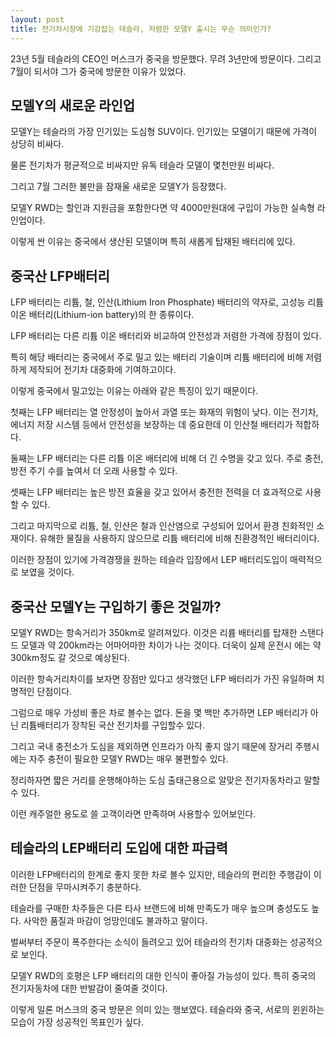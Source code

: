 ```yaml
---
layout: post
title: 전기차시장에 기강잡는 테슬라, 저렴한 모델Y 출시는 무슨 의미인가?
---
```


23년 5월 테슬라의 CEO인 머스크가 중국을 방문했다. 무려 3년만에 방문이다. 그리고 7월이 되서야 그가 중국에 방문한 이유가 있었다.


<h2>모델Y의 새로운 라인업</h2>
모델Y는 테슬라의 가장 인기있는 도심형 SUV이다. 인기있는 모델이기 때문에 가격이 상당히 비싸다.

물론 전기차가 평균적으로 비싸지만 유독 테슬라 모델이 몇천만원 비싸다.

그리고 7월 그러한 불만을 잠재울 새로운 모델Y가 등장했다.

모델Y RWD는 할인과 지원금을 포함한다면 약 4000만원대에 구입이 가능한 실속형 라인업이다.

이렇게 싼 이유는 중국에서 생산된 모델이며 특히 새롭게 탑재된 배터리에 있다. 



<h2>중국산 LFP배터리</h2>
LFP 배터리는 리튬, 철, 인산(Lithium Iron Phosphate) 배터리의 약자로, 고성능 리튬 이온 배터리(Lithium-ion battery)의 한 종류이다. 

LFP 배터리는 다른 리튬 이온 배터리와 비교하여 안전성과 저렴한 가격에 장점이 있다.

특히 해당 배터리는 중국에서 주로 밀고 있는 배터리 기술이며 리튬 배터리에 비해 저렴하게 제작되어 전기차 대중화에 기여하고이다. 

이렇게 중국에서 밀고있는 이유는 아래와 같은 특징이 있기 때문이다.

첫째는 LFP 배터리는 열 안정성이 높아서 과열 또는 화재의 위험이 낮다. 이는 전기차, 에너지 저장 시스템 등에서 안전성을 보장하는 데 중요한데 이 인산철 배터리가 적합하다.

둘째는 LFP 배터리는 다른 리튬 이온 배터리에 비해 더 긴 수명을 갖고 있다. 주로 충전,방전 주기 수를 높여서 더 오래 사용할 수 있다.

셋째는 LFP 배터리는 높은 방전 효율을 갖고 있어서 충전한 전력을 더 효과적으로 사용할 수 있다.

그리고 마지막으로 리튬, 철, 인산은 철과 인산염으로 구성되어 있어서 환경 친화적인 소재이다. 유해한 물질을 사용하지 않으므로 리튬 배터리에 비해 친환경적인 배터리이다.

이러한 장점이 있기에 가격경쟁을 원하는 테슬라 입장에서 LEP 배터리도입이 매력적으로 보였을 것이다.



<h2>중국산 모델Y는 구입하기 좋은 것일까?</h2>
모델Y RWD는 항속거리가 350km로 알려져있다. 이것은 리륨 배터리를 탑재한 스탠다드 모델과 약 200km라는 어마어마한 차이가 나는 것이다. 더욱이 실제 운전시 에는 약 300km정도 갈 것으로 예상된다.

이러한 항속거리차이를 보자면 장점만 있다고 생각했던 LFP 배터리가 가진 유일하며 치명적인 단점이다.

그럼으로 매우 가성비 좋은 차로 볼수는 없다. 돈을 몇 백만 추가하면 LEP 배터리가 아닌 리튬배터리가 장착된 국산 전기차를 구입할수 있다.

그리고 국내 충전소가 도심을 제외하면 인프라가 아직 좋지 않기 때문에 장거리 주행시에는 자주 충전이 필요한 모델Y RWD는 매우 불편할수 있다.

정리하자면 짧은 거리를 운행해야하는 도심 출태근용으로 알맞은 전기자동차라고 말할수 있다.

이런 캐주얼한 용도로 쓸 고객이라면 만족하며 사용할수 있어보인다.



<h2>테슬라의 LEP배터리 도입에 대한 파급력</h2>
이러한 LFP배터리의 한계로 좋지 못한 차로 볼수 있지만, 테슬라의 편리한 주행감이 이러한 단점을 무마시켜주기 충분하다.

테슬라를 구매한 차주들은 다른 타사 브랜드에 비해 만족도가 매우 높으며 충성도도 높다. 사악한 품질과 마감이 엉망인데도 불과하고 말이다.

벌써부터 주문이 폭주한다는 소식이 들려오고 있어 테슬라의 전기차 대중화는 성공적으로 보인다.

모델Y RWD의 호평은 LFP 배터리의 대한 인식이 좋아질 가능성이 있다. 특히 중국의 전기자동차에 대한 반발감이 줄여줄 것이다.

이렇게 일론 머스크의 중국 방문은 의미 있는 행보였다. 테슬라와 중국, 서로의 윈윈하는 모습이 가장 성공적인 목표인가 싶다.